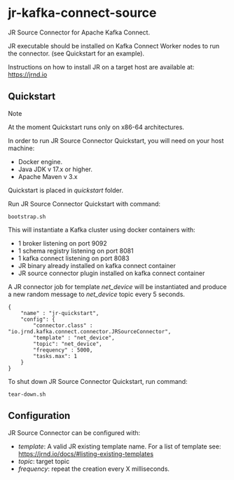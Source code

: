 # jr-kafka-connect-source

JR Source Connector for Apache Kafka Connect.

JR executable should be installed on Kafka Connect Worker nodes to run the connector. (see Quickstart for an example).

Instructions on how to install JR on a target host are available at: https://jrnd.io

## Quickstart

> [!NOTE]  
> At the moment Quickstart runs only on x86-64 architectures.

In order to run JR Source Connector Quickstart, you will need on your host machine:

 - Docker engine.
 - Java JDK v 17.x or higher.
 - Apache Maven v 3.x

Quickstart is placed in _quickstart_ folder.

Run JR Source Connector Quickstart with command:

```
bootstrap.sh
```

This will instantiate a Kafka cluster using docker containers with:

 - 1 broker listening on port 9092
 - 1 schema registry listening on port 8081
 - 1 kafka connect listening on port 8083
 - JR binary already installed on kafka connect container
 - JR source connector plugin installed on kafka connect container

A JR connector job for template _net_device_ will be instantiated and produce a new random message to _net_device_ topic every 5 seconds.

```
{
    "name" : "jr-quickstart",
    "config": {
        "connector.class" : "io.jrnd.kafka.connect.connector.JRSourceConnector",
        "template" : "net_device",
        "topic": "net_device",
        "frequency" : 5000,
        "tasks.max": 1
    }
}
```

To shut down JR Source Connector Quickstart, run command:

```
tear-down.sh
```

## Configuration

JR Source Connector can be configured with:

 - _template_: A valid JR existing template name. For a list of template see: https://jrnd.io/docs/#listing-existing-templates
 - _topic_: target topic
 - _frequency_: repeat the creation every X milliseconds.
